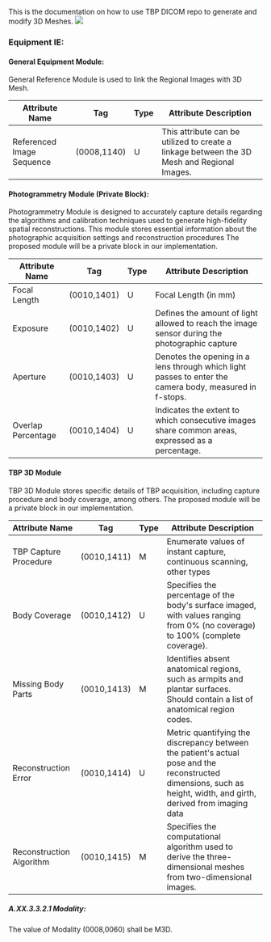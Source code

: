 
This is the documentation on how to use TBP DICOM repo to generate and modify 3D Meshes.
**![](https://lh7-us.googleusercontent.com/V3WLJaO-FFpOtHwGBb2mqqbi9okKkQVPsNiSvxz28nfcWkaNaKrW_AAfx0bEtK_fRNJKYh6JO9iv6foFgzB9nMhS8nlNrfmP7HCfxS4Ks8JX64yIt1q1S4F2kmNAiB2GvH_ptll__ye2_G5qbq5taTa0zA=s2048)**


### Equipment IE:

#### General Equipment Module:
General Reference Module is used to link the Regional Images with 3D Mesh.

| **Attribute Name**        | **Tag**     | **Type** | **Attribute Description**                                                                   |
| ------------------------- | ----------- | -------- | ------------------------------------------------------------------------------------------- |
| Referenced Image Sequence | (0008,1140) | U        | This attribute can be utilized to create a linkage between the 3D Mesh and Regional Images. |
#### Photogrammetry Module (Private Block):
Photogrammetry Module is designed to accurately capture details regarding the algorithms and calibration techniques used to generate high-fidelity spatial reconstructions. This module stores essential information about the photographic acquisition settings and reconstruction procedures
The proposed module will be a private block in our implementation.

| **Attribute Name** | **Tag**     | **Type** | **Attribute Description**                                                                               |
| ------------------ | ----------- | -------- | ------------------------------------------------------------------------------------------------------- |
| Focal Length       | (0010,1401) | U        | Focal Length (in mm)                                                                                    |
| Exposure           | (0010,1402) | U        | Defines the amount of light allowed to reach the image sensor during the photographic capture           |
| Aperture           | (0010,1403) | U        | Denotes the opening in a lens through which light passes to enter the camera body, measured in f-stops. |
| Overlap Percentage | (0010,1404) | U        | Indicates the extent to which consecutive images share common areas, expressed as a percentage.         |

#### TBP 3D Module 
TBP 3D Module stores specific details of TBP acquisition, including capture procedure and body coverage, among others.
The proposed module will be a private block in our implementation.

| **Attribute Name**       | **Tag**     | **Type** | **Attribute Description**                                                                                                                                          |
| ------------------------ | ----------- | -------- | ------------------------------------------------------------------------------------------------------------------------------------------------------------------ |
| TBP Capture Procedure    | (0010,1411) | M        | Enumerate values of instant capture, continuous scanning, other types                                                                                              |
| Body Coverage            | (0010,1412) | U        | Specifies the percentage of the body's surface imaged, with values ranging from 0% (no coverage) to 100% (complete coverage).                                      |
| Missing Body Parts       | (0010,1413) | M        | Identifies absent anatomical regions, such as armpits and plantar surfaces. Should contain a list of anatomical region codes.                                      |
| Reconstruction Error     | (0010,1414) | U        | Metric quantifying the discrepancy between the patient's actual pose and the reconstructed dimensions, such as height, width, and girth, derived from imaging data |
| Reconstruction Algorithm | (0010,1415) | M        | Specifies the computational algorithm used to derive the three-dimensional meshes from two-dimensional images.                                                     |
##### A.XX.3.3.2.1 Modality:
The value of Modality (0008,0060) shall be M3D.